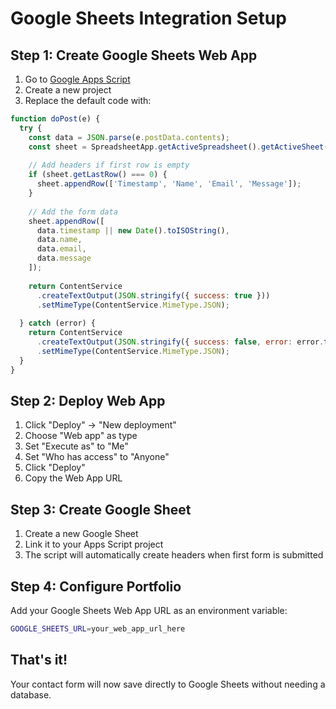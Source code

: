 # Google Sheets Integration Setup

## Step 1: Create Google Sheets Web App

1. Go to [Google Apps Script](https://script.google.com/)
2. Create a new project
3. Replace the default code with:

```javascript
function doPost(e) {
  try {
    const data = JSON.parse(e.postData.contents);
    const sheet = SpreadsheetApp.getActiveSpreadsheet().getActiveSheet();
    
    // Add headers if first row is empty
    if (sheet.getLastRow() === 0) {
      sheet.appendRow(['Timestamp', 'Name', 'Email', 'Message']);
    }
    
    // Add the form data
    sheet.appendRow([
      data.timestamp || new Date().toISOString(),
      data.name,
      data.email,
      data.message
    ]);
    
    return ContentService
      .createTextOutput(JSON.stringify({ success: true }))
      .setMimeType(ContentService.MimeType.JSON);
      
  } catch (error) {
    return ContentService
      .createTextOutput(JSON.stringify({ success: false, error: error.toString() }))
      .setMimeType(ContentService.MimeType.JSON);
  }
}
```

## Step 2: Deploy Web App

1. Click "Deploy" → "New deployment"
2. Choose "Web app" as type
3. Set "Execute as" to "Me"
4. Set "Who has access" to "Anyone"
5. Click "Deploy"
6. Copy the Web App URL

## Step 3: Create Google Sheet

1. Create a new Google Sheet
2. Link it to your Apps Script project
3. The script will automatically create headers when first form is submitted

## Step 4: Configure Portfolio

Add your Google Sheets Web App URL as an environment variable:

```bash
GOOGLE_SHEETS_URL=your_web_app_url_here
```

## That's it!

Your contact form will now save directly to Google Sheets without needing a database.
